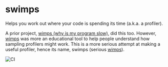 # swimps
Helps you work out where your code is spending its time (a.k.a. a profiler).

A prior project, [wimps (why is my program slow)](https://github.com/OMGtechy/wimps), did this too. However, [wimps](https://github.com/OMGtechy/wimps) was more an educational tool to help people understand how sampling profilers might work. This is a more serious attempt at making a useful profiler, hence its name, swimps (serious [wimps](https://github.com/OMGtechy/wimps)).

![CI](https://github.com/OMGtechy/swimps/workflows/CI/badge.svg)
